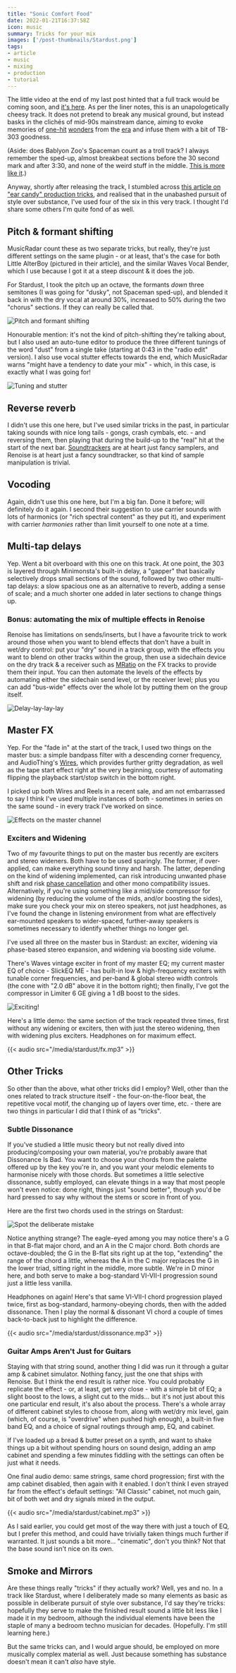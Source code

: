 ```yaml
---
title: "Sonic Comfort Food"
date: 2022-01-21T16:37:58Z
icon: music
summary: Tricks for your mix
images: ['/post-thumbnails/Stardust.png']
tags:
- article
- music
- mixing
- production
- tutorial
---
```

The little video at the end of my last post hinted that a full track would be
coming soon, and [it's here](https://depthbuffer.bandcamp.com/album/stardust).
As per the liner notes, this is an unapologetically cheesy track. It does not
pretend to break any musical ground, but instead basks in the clichés of
mid-90s mainstream dance, aiming to evoke memories of
[one-hit](https://youtu.be/s4oZdUV-G-Y) [wonders](https://youtu.be/qmsbP13xu6k)
from the [era](https://youtu.be/XCbAEkfXSDE) and infuse them with a bit of
TB-303 goodness.

(Aside: does Bablyon Zoo's Spaceman count as a troll track? I always remember
the sped-up, almost breakbeat sections before the 30 second mark and after
3:30, and none of the weird stuff in the middle.
[This is more like it](https://youtu.be/VukxfnrJaYQ).)

Anyway, shortly after releasing the track, I stumbled across
[this article on "ear candy" production tricks](https://www.musicradar.com/how-to/ear-candy-daw-music-production-tricks),
and realised that in the unabashed pursuit of style over substance, I've used
four of the six in this very track. I thought I'd share some others I'm quite
fond of as well.

## Pitch & formant shifting

MusicRadar count these as two separate tricks, but really, they're just
different settings on the same plugin - or at least, that's the case for both
Little AlterBoy (pictured in their article), and the similar Waves Vocal
Bender, which I use because I got it at a steep discount & it does the job.

For Stardust, I took the pitch up an octave, the formants _down_ three
semitones (I was going for "dusky", not Spaceman sped-up), and blended it
back in with the dry vocal at around 30%, increased to 50% during the two
"chorus" sections. If they can really be called that.

![Pitch and formant shifting](/article-images/stardust/pitchshift.jpg)

Honourable mention: it's not the kind of pitch-shifting they're talking about,
but I also used an auto-tune editor to produce the three different tunings of
the word "dust" from a single take (starting at 0:43 in the "radio edit"
version). I also use vocal stutter effects towards the end, which MusicRadar
warns "might have a tendency to date your mix" - which, in this case, is
exactly what I was going for!

![Tuning and stutter](/article-images/stardust/shift-and-stutter.jpg)

## Reverse reverb

I didn't use this one here, but I've used similar tricks in the past, in
particular taking sounds with nice long tails - gongs, crash cymbals, etc. -
and reversing them, then playing that during the build-up to the "real" hit
at the start of the next bar. [Soundtrackers](https://youtu.be/roBkg-iPrbw) are
at heart just fancy samplers, and Renoise is at heart just a fancy
soundtracker, so that kind of sample manipulation is trivial.

## Vocoding

Again, didn't use this one here, but I'm a big fan. Done it before; will
definitely do it again. I second their suggestion to use carrier sounds with
lots of harmonics (or "rich spectral content" as they put it), and experiment
with carrier _harmonies_ rather than limit yourself to one note at a time.

## Multi-tap delays

Yep. Went a bit overboard with this one on this track. At one point, the 303
is layered through Minimonsta's built-in delay, a "gapper" that basically
selectively drops small sections of the sound, followed by two other multi-tap
delays: a slow spacious one as an alternative to reverb, adding a sense of
scale; and a much shorter one added in later sections to change things up.

### Bonus: automating the mix of multiple effects in Renoise

Renoise has limitations on sends/inserts, but I have a favourite trick to work
around those when you want to blend effects that don't have a built in wet/dry
control: put your "dry" sound in a track group, with the effects you want to
blend on other tracks within the group, then use a sidechain device on the
dry track & a receiver such as [MRatio](https://www.meldaproduction.com/MRatio)
on the FX tracks to provide them their input. You can then automate the levels
of the effects by automating either the sidechain send level, or the receiver
level; plus you can add "bus-wide" effects over the whole lot by putting them
on the group itself.

![Delay-lay-lay-lay](/article-images/stardust/delay.jpg)

## Master FX

Yep. For the "fade in" at the start of the track, I used two things on the
master bus: a simple bandpass filter with a descending corner frequency, and
AudioThing's [Wires](https://www.audiothing.net/effects/wires/), which provides
further gritty degradation, as well as the tape start effect right at the very
beginning, courtesy of automating flipping the playback start/stop switch in
the bottom right.

I picked up both Wires and Reels in a recent sale, and am not embarrassed to
say I think I've used multiple instances of both - sometimes in series on the
same sound - in every track I've worked on since.

![Effects on the master channel](/article-images/stardust/masterfx.jpg)

### Exciters and Widening

Two of my favourite things to put on the master bus recently are exciters and
stereo wideners. Both have to be used sparingly. The former, if over-applied,
can make everything sound tinny and harsh. The latter, depending on the kind of
widening implemented, can risk introducing unwanted phase shift and risk
[phase cancellation](https://www.waves.com/tips-for-fixing-phase-problems-in-your-mix)
and other mono compatibility issues. Alternatively, if you're using something
like a mid/side compressor for widening (by reducing the volume of the mids,
and/or boosting the sides), make sure you check your mix on stereo speakers,
not just headphones, as I've found the change in listening environment from
what are effectively ear-mounted speakers to wider-spaced, further-away
speakers is sometimes necessary to identify whether things no longer gel.

I've used all three on the master bus in Stardust: an exciter, widening via
phase-based stereo expansion, and widening via boosting side volume.

There's Waves vintage exciter in front of my master EQ; my current master EQ of
choice - SlickEQ ME - has built-in low & high-frequency exciters with tunable
corner frequencies, and per-band & global stereo width controls (the cone with
"2.0 dB" above it in the bottom right); then finally, I've got the compressor
in Limiter 6 GE giving a 1 dB boost to the sides.

![Exciting!](/article-images/stardust/exciters.jpg)

Here's a little demo: the same section of the track repeated three times, first
without any widening or exciters, then with just the stereo widening, then with
widening plus exciters. Headphones on for maximum effect.

{{< audio src="/media/stardust/fx.mp3" >}}

## Other Tricks

So other than the above, what other tricks did I employ? Well, other than the
ones related to track structure itself - the four-on-the-floor beat, the
repetitive vocal motif, the changing up of layers over time, etc. - there are
two things in particular I did that I think of as "tricks".

### Subtle Dissonance

If you've studied a little music theory but not really dived into
producing/composing your own material, you're probably aware that Dissonance Is
Bad. You want to choose your chords from the palette offered up by the key
you're in, and you want your melodic elements to harmonise nicely with those
chords. But sometimes a little selective dissonance, subtly employed, can
elevate things in a way that most people won't even notice: done right, things
just "sound better", though you'd be hard pressed to say why without the stems
or score in front of you.

Here are the first two chords used in the strings on Stardust:

![Spot the deliberate mistake](/article-images/stardust/dissonance.jpg)

Notice anything strange? The eagle-eyed among you may notice there's a G in
that B-flat major chord, and an A in the C major chord. Both chords are
octave-doubled; the G in the B-flat sits right up at the top, "extending" the
range of the chord a little, whereas the A in the C major replaces the G in
the lower triad, sitting right in the middle, more subtle. We're in D minor
here, and both serve to make a bog-standard VI-VII-I progression sound just a
little less vanilla.

Headphones on again! Here's that same VI-VII-I chord progression played twice,
first as bog-standard, harmony-obeying chords, then with the added dissonance.
Then I play the normal & dissonant VI chord a couple of times back-to-back just
to highlight the difference.

{{< audio src="/media/stardust/dissonance.mp3" >}}

### Guitar Amps Aren't Just for Guitars

Staying with that string sound, another thing I did was run it through a guitar
amp & cabinet simulator. Nothing fancy, just the one that ships with Renoise.
But I think the end result is rather nice. You could probably replicate the
effect - or, at least, get very close - with a simple bit of EQ; a slight boost
to the lows, a slight cut to the mids... but it's not just about this one
particular end result, it's also about the process. There's a whole array of
different cabinet styles to choose from, along with wet/dry mix level, gain
(which, of course, is "overdrive" when pushed high enough), a built-in five
band EQ, and a choice of signal routings through amp, EQ, and cabinet.

If I've loaded up a bread & butter preset on a synth, and want to shake things
up a bit without spending hours on sound design, adding an amp cabinet and
spending a few minutes fiddling with the settings can often be just what it
needs.

One final audio demo: same strings, same chord progression; first with the amp
cabinet disabled, then again with it enabled. I don't think I even strayed far
from the effect's default settings: "All Classic" cabinet, not much gain, bit
of both wet and dry signals mixed in the output.

{{< audio src="/media/stardust/cabinet.mp3" >}}

As I said earlier, you could get most of the way there with just a touch of EQ,
but I prefer this method, and could have trivially taken things much further
if warranted. It just sounds a bit more... "cinematic", don't you think? Not
that the base sound isn't nice on its own.

## Smoke and Mirrors

Are these things really "tricks" if they actually work? Well, yes and no. In a
track like Stardust, where I deliberately made so many elements as basic as
possible in deliberate pursuit of style over substance, I'd say they're tricks:
hopefully they serve to make the finished result sound a little bit less like I
made it in my bedroom, although the individual elements have been the staple of
many a bedroom techno musician for decades. (Hopefully. I'm still learning
here.)

But the same tricks can, and I would argue should, be employed on more
musically complex material as well. Just because something has substance
doesn't mean it can't _also_ have style.
